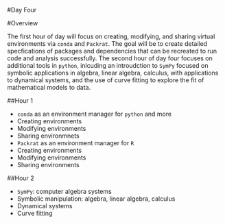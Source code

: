 #Day Four

#Overview

The first hour of day will focus on creating, modifying, and sharing virtual environments via `conda` and `Packrat`. The goal will be to create detailed specfications of packages and dependencies that can be recreated to run code and analysis successfully. The second hour of day four focuses on additional tools in `python`, inlcuding an introudction to `SymPy` focused on symbolic applications in algebra, linear algebra, calculus, with applications to dynamical systems, and the use of curve fitting to explore the fit of mathematical models to data. 


##Hour 1
- `conda` as an environment manager for `python` and more
- Creating environments
- Modifying environments
- Sharing environmnets
- `Packrat` as an environment manager for `R`
- Creating environments
- Modifying environments
- Sharing environments

##Hour 2
- `SymPy`: computer algebra systems
- Symbolic manipulation: algebra, linear algebra, calculus
- Dynamical systems
- Curve fitting 
